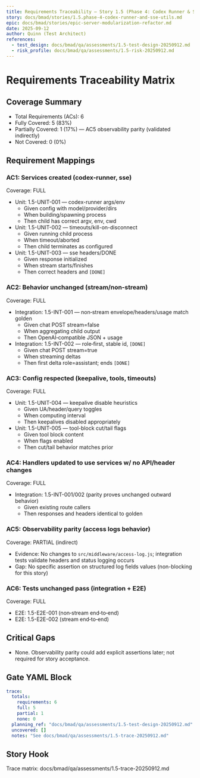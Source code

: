 ```yaml
---
title: Requirements Traceability — Story 1.5 (Phase 4: Codex Runner & SSE Utilities)
story: docs/bmad/stories/1.5.phase-4-codex-runner-and-sse-utils.md
epic: docs/bmad/stories/epic-server-modularization-refactor.md
date: 2025-09-12
author: Quinn (Test Architect)
references:
  - test_design: docs/bmad/qa/assessments/1.5-test-design-20250912.md
  - risk_profile: docs/bmad/qa/assessments/1.5-risk-20250912.md
---
```


# Requirements Traceability Matrix

## Coverage Summary

- Total Requirements (ACs): 6
- Fully Covered: 5 (83%)
- Partially Covered: 1 (17%) — AC5 observability parity (validated indirectly)
- Not Covered: 0 (0%)

## Requirement Mappings

### AC1: Services created (codex-runner, sse)

Coverage: FULL

- Unit: 1.5-UNIT-001 — codex-runner args/env
  - Given config with model/provider/dirs
  - When building/spawning process
  - Then child has correct argv, env, cwd
- Unit: 1.5-UNIT-002 — timeouts/kill-on-disconnect
  - Given running child process
  - When timeout/aborted
  - Then child terminates as configured
- Unit: 1.5-UNIT-003 — sse headers/DONE
  - Given response initialized
  - When stream starts/finishes
  - Then correct headers and `[DONE]`

### AC2: Behavior unchanged (stream/non‑stream)

Coverage: FULL

- Integration: 1.5-INT-001 — non‑stream envelope/headers/usage match golden
  - Given chat POST stream=false
  - When aggregating child output
  - Then OpenAI‑compatible JSON + usage
- Integration: 1.5-INT-002 — role‑first, stable id, `[DONE]`
  - Given chat POST stream=true
  - When streaming deltas
  - Then first delta role=assistant; ends `[DONE]`

### AC3: Config respected (keepalive, tools, timeouts)

Coverage: FULL

- Unit: 1.5-UNIT-004 — keepalive disable heuristics
  - Given UA/header/query toggles
  - When computing interval
  - Then keepalives disabled appropriately
- Unit: 1.5-UNIT-005 — tool-block cut/tail flags
  - Given tool block content
  - When flags enabled
  - Then cut/tail behavior matches prior

### AC4: Handlers updated to use services w/ no API/header changes

Coverage: FULL

- Integration: 1.5-INT-001/002 (parity proves unchanged outward behavior)
  - Given existing route callers
  - Then responses and headers identical to golden

### AC5: Observability parity (access logs behavior)

Coverage: PARTIAL (indirect)

- Evidence: No changes to `src/middleware/access-log.js`; integration tests validate headers and status logging occurs
- Gap: No specific assertion on structured log fields values (non-blocking for this story)

### AC6: Tests unchanged pass (integration + E2E)

Coverage: FULL

- E2E: 1.5-E2E-001 (non‑stream end‑to‑end)
- E2E: 1.5-E2E-002 (stream end‑to‑end)

## Critical Gaps

- None. Observability parity could add explicit assertions later; not required for story acceptance.

## Gate YAML Block

```yaml
trace:
  totals:
    requirements: 6
    full: 5
    partial: 1
    none: 0
  planning_ref: "docs/bmad/qa/assessments/1.5-test-design-20250912.md"
  uncovered: []
  notes: "See docs/bmad/qa/assessments/1.5-trace-20250912.md"
```

## Story Hook

Trace matrix: docs/bmad/qa/assessments/1.5-trace-20250912.md
